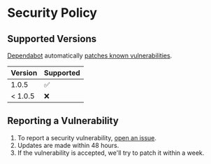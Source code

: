# Security Policy

## Supported Versions

[Dependabot](https://docs.github.com/en/code-security/supply-chain-security/keeping-your-dependencies-updated-automatically/about-dependabot-version-updates) automatically [patches known vulnerabilities](https://github.com/FoveaCentral/vaccinesignup/pulls?q=is%3Apr+is%3Aclosed+author%3Aapp%2Fdependabot).

| Version | Supported          |
| ------- | ------------------ |
| 1.0.5   | :white_check_mark: |
| < 1.0.5 | :x:                |

## Reporting a Vulnerability

1. To report a security vulnerability, [open an issue](https://github.com/FoveaCentral/vaccinesignup/issues/new/choose).
2. Updates are made within 48 hours.
3. If the vulnerability is accepted, we'll try to patch it within a week.
